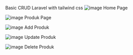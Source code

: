 Basic CRUD Laravel with tailwind css
![image](https://github.com/user-attachments/assets/b5c33068-568c-4564-91cb-35f916d2cc0c)
Home Page

![image](https://github.com/user-attachments/assets/ce28e10a-41f2-4092-b187-5ea307695813)
Produk Page

![image](https://github.com/user-attachments/assets/d636015d-a054-4430-8610-858a92e2aab4)
Add Produk

![image](https://github.com/user-attachments/assets/bc4a1a9d-e515-4a48-ace6-398f98cd550a)
Update Produk

![image](https://github.com/user-attachments/assets/58f8fbc2-485a-449a-a47f-a8b554b764cc)
Delete Produk
